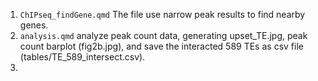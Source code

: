 1. `ChIPseq_findGene.qmd` The file use narrow peak results to find nearby genes.
2. `analysis.qmd` analyze peak count data, generating upset_TE.jpg, peak count barplot (fig2b.jpg), and save the interacted 589 TEs as csv file (tables/TE_589_intersect.csv).
3. 
